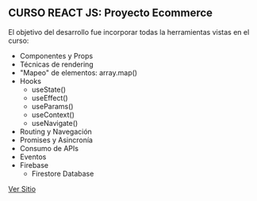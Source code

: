 ## CURSO REACT JS: Proyecto Ecommerce

El objetivo del desarrollo fue incorporar todas la herramientas vistas en el curso:
 
* Componentes y Props
* Técnicas de rendering
* "Mapeo" de elementos: array.map()
* Hooks
  *  useState()
  *  useEffect() 
  *  useParams()
  *  useContext()
  *  useNavigate() 
* Routing y Navegación 
* Promises y Asincronía
* Consumo de APIs
* Eventos
* Firebase
  *  Firestore Database


[Ver Sitio](https://bariloche-outdoor.netlify.app/)
